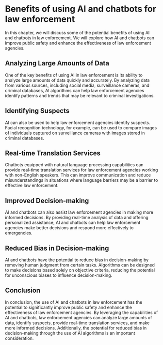 Benefits of using AI and chatbots for law enforcement
================================================================================================================

In this chapter, we will discuss some of the potential benefits of using AI and chatbots in law enforcement. We will explore how AI and chatbots can improve public safety and enhance the effectiveness of law enforcement agencies.

Analyzing Large Amounts of Data
-------------------------------

One of the key benefits of using AI in law enforcement is its ability to analyze large amounts of data quickly and accurately. By analyzing data from various sources, including social media, surveillance cameras, and criminal databases, AI algorithms can help law enforcement agencies identify patterns and trends that may be relevant to criminal investigations.

Identifying Suspects
--------------------

AI can also be used to help law enforcement agencies identify suspects. Facial recognition technology, for example, can be used to compare images of individuals captured on surveillance cameras with images stored in criminal databases.

Real-time Translation Services
------------------------------

Chatbots equipped with natural language processing capabilities can provide real-time translation services for law enforcement agencies working with non-English speakers. This can improve communication and reduce misunderstandings in situations where language barriers may be a barrier to effective law enforcement.

Improved Decision-making
------------------------

AI and chatbots can also assist law enforcement agencies in making more informed decisions. By providing real-time analysis of data and offering personalized assistance, AI and chatbots can help law enforcement agencies make better decisions and respond more effectively to emergencies.

Reduced Bias in Decision-making
-------------------------------

AI and chatbots have the potential to reduce bias in decision-making by removing human judgment from certain tasks. Algorithms can be designed to make decisions based solely on objective criteria, reducing the potential for unconscious biases to influence decision-making.

Conclusion
----------

In conclusion, the use of AI and chatbots in law enforcement has the potential to significantly improve public safety and enhance the effectiveness of law enforcement agencies. By leveraging the capabilities of AI and chatbots, law enforcement agencies can analyze large amounts of data, identify suspects, provide real-time translation services, and make more informed decisions. Additionally, the potential for reduced bias in decision-making through the use of AI algorithms is an important consideration.
